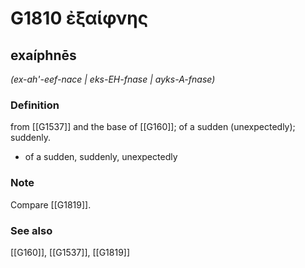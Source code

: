 # G1810 ἐξαίφνης

## exaíphnēs

_(ex-ah'-eef-nace | eks-EH-fnase | ayks-A-fnase)_

### Definition

from [[G1537]] and the base of [[G160]]; of a sudden (unexpectedly); suddenly.

- of a sudden, suddenly, unexpectedly

### Note

Compare [[G1819]].

### See also

[[G160]], [[G1537]], [[G1819]]

